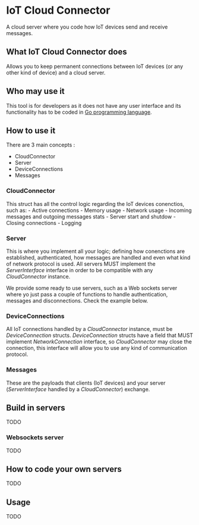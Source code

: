 # IoT Cloud Connector
A cloud server where you code how IoT devices send and receive messages.

## What IoT Cloud Connector does

Allows you to keep permanent connections between IoT devices (or any other kind of device) and a cloud server.

## Who may use it

This tool is for developers as it does not have any user interface and its functionality
has to be coded in [Go programming language](https://golang.org/).

## How to use it

There are 3 main concepts :
- CloudConnector
- Server
- DeviceConnections
- Messages


### CloudConnector

This struct has all the control logic regarding the IoT devices conenctios, such as:
    - Active connections
    - Memory usage
    - Network usage
    - Incoming messages and outgoing messages stats
    - Server start and shutdow
    - Closing connections
    - Logging

### Server

This is where you implement all your logic; defining how conenctions are established,
authenticated, how messages are handled and even what kind of network protocol is used.
All servers MUST implement the *ServerInterface* interface in order to be compatible
with any *CloudConnector* instance.

We provide some ready to use servers, such as a Web sockets server where yo just pass
a couple of functions to handle authentication, messages and disconnections. 
Check the example below.

### DeviceConnections

All IoT connections handled by a *CloudConnector* instance, must be *DeviceConnection* structs.
*DeviceConnection* structs have a field that MUST implement *NetworkConnection* interface,
so *CloudConnector* may close the connection, this interface will allow you to use
any kind of communication protocol.

### Messages

These are the payloads that clients (IoT devices) and your server (*ServerInterface* handled by a *CloudConnector*) exchange.

## Build in servers

TODO

### Websockets server

TODO

## How to code your own servers

TODO

## Usage

TODO
